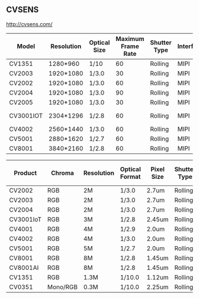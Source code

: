 CVSENS
------
http://cvsens.com/


| Model        | Resolution  | Optical Size | Maximum Frame Rate | Shutter Type | Interface | Encapsulation | Characteristic              |
|--------------|-------------|--------------|--------------------|--------------|-----------|---------------|-----------------------------|
| CV1351       | 1280*960    | 1/10         | 60                 | Rolling      | MIPI      | CSP13         | small package               |
| CV2003       | 1920*1080   | 1/3.0        | 30                 | Rolling      | MIPI      | CSP41         | BSI/Startlight              |
| CV2002       | 1920*1080   | 1/3.0        | 60                 | Rolling      | MIPI      | CSP41         | BSI/2frame-HDR              |
| CV2004       | 1920*1080   | 1/3.0        | 90                 | Rolling      | MIPI      | CSP41         | BSI/3frame-HDR              |
| CV2005       | 1920*1080   | 1/3.0        | 30                 | Rolling      | MIPI      | CSP35         | FSI 2MP                     |
| CV3001IOT    | 2304*1296   | 1/2.8        | 60                 | Rolling      | MIPI      | CSP40         | BSI/3MP preroll/fastAE/HDR  |
| CV4002       | 2560*1440   | 1/3.0        | 60                 | Rolling      | MIPI      | CSP41         | BSI/4MP/HDR                 |
| CV5001       | 2880*1620   | 1/2.7        | 60                 | Rolling      | MIPI      | CSP40         | BSI/5MP/HDR                 |
| CV8001       | 3840*2160   | 1/2.8        | 60                 | Rolling      | MIPI      | CSP56         | BSI/8MP/HDR                 |



| Product   | Chroma  | Resolution | Optical Format | Pixel Size | Shutter Type | HDR | Max Frame Rate | Interface | Package |
|-----------|---------|------------|----------------|------------|--------------|-----|----------------|-----------|---------|
| CV2002    | RGB     | 2M         | 1/3.0          | 2.7um      | Rolling      | Yes | 60fps          | MIPI      | CSP     |
| CV2003    | RGB     | 2M         | 1/3.0          | 2.7um      | Rolling      | No  | 30fps          | MIPI      | CSP     |
| CV2004    | RGB     | 2M         | 1/3.0          | 2.7um      | Rolling      | Yes | 90fps          | MIPI      | CSP     |
| CV3001IoT | RGB     | 3M         | 1/2.8          | 2.45um     | Rolling      | Yes | 60fps          | MIPI      | CSP     |
| CV4001    | RGB     | 4M         | 1/2.9          | 2.0um      | Rolling      | Yes | 60fps          | MIPI      | CSP     |
| CV4002    | RGB     | 4M         | 1/3.0          | 2.0um      | Rolling      | Yes | 60fps          | MIPI      | CSP     |
| CV5001    | RGB     | 5M         | 1/2.7          | 2.0um      | Rolling      | Yes | 60fps          | MIPI      | CSP     |
| CV8001    | RGB     | 8M         | 1/2.8          | 1.45um     | Rolling      | Yes | 60fps          | MIPI      | CSP     |
| CV8001AI  | RGB     | 8M         | 1/2.8          | 1.45um     | Rolling      | Yes | 60fps          | MIPI      | CSP     |
| CV1351    | RGB     | 1.3M       | 1/10.0         | 1.12um     | Rolling      | No  | 60fps          | MIPI      | CSP     |
| CV0351    | Mono/RGB| 0.3M       | 1/10.0         | 2.25um     | Rolling      | No  | 240fps         | MIPI      | CSP     |